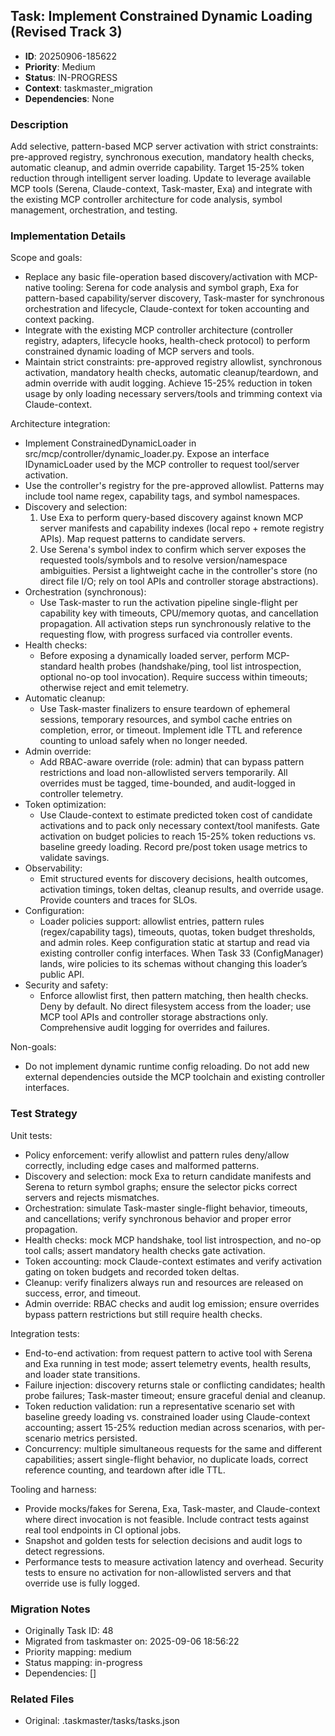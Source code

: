 ## Task: Implement Constrained Dynamic Loading (Revised Track 3)
- **ID**: 20250906-185622
- **Priority**: Medium
- **Status**: IN-PROGRESS
- **Context**: taskmaster_migration
- **Dependencies**: None

### Description
Add selective, pattern-based MCP server activation with strict constraints: pre-approved registry, synchronous execution, mandatory health checks, automatic cleanup, and admin override capability. Target 15-25% token reduction through intelligent server loading. Update to leverage available MCP tools (Serena, Claude-context, Task-master, Exa) and integrate with the existing MCP controller architecture for code analysis, symbol management, orchestration, and testing.

### Implementation Details
Scope and goals:
- Replace any basic file-operation based discovery/activation with MCP-native tooling: Serena for code analysis and symbol graph, Exa for pattern-based capability/server discovery, Task-master for synchronous orchestration and lifecycle, Claude-context for token accounting and context packing.
- Integrate with the existing MCP controller architecture (controller registry, adapters, lifecycle hooks, health-check protocol) to perform constrained dynamic loading of MCP servers and tools.
- Maintain strict constraints: pre-approved registry allowlist, synchronous activation, mandatory health checks, automatic cleanup/teardown, and admin override with audit logging. Achieve 15-25% reduction in token usage by only loading necessary servers/tools and trimming context via Claude-context.

Architecture integration:
- Implement ConstrainedDynamicLoader in src/mcp/controller/dynamic_loader.py. Expose an interface IDynamicLoader used by the MCP controller to request tool/server activation.
- Use the controller's registry for the pre-approved allowlist. Patterns may include tool name regex, capability tags, and symbol namespaces.
- Discovery and selection:
  1) Use Exa to perform query-based discovery against known MCP server manifests and capability indexes (local repo + remote registry APIs). Map request patterns to candidate servers.
  2) Use Serena's symbol index to confirm which server exposes the requested tools/symbols and to resolve version/namespace ambiguities. Persist a lightweight cache in the controller's store (no direct file I/O; rely on tool APIs and controller storage abstractions).
- Orchestration (synchronous):
  - Use Task-master to run the activation pipeline single-flight per capability key with timeouts, CPU/memory quotas, and cancellation propagation. All activation steps run synchronously relative to the requesting flow, with progress surfaced via controller events.
- Health checks:
  - Before exposing a dynamically loaded server, perform MCP-standard health probes (handshake/ping, tool list introspection, optional no-op tool invocation). Require success within timeouts; otherwise reject and emit telemetry.
- Automatic cleanup:
  - Use Task-master finalizers to ensure teardown of ephemeral sessions, temporary resources, and symbol cache entries on completion, error, or timeout. Implement idle TTL and reference counting to unload safely when no longer needed.
- Admin override:
  - Add RBAC-aware override (role: admin) that can bypass pattern restrictions and load non-allowlisted servers temporarily. All overrides must be tagged, time-bounded, and audit-logged in controller telemetry.
- Token optimization:
  - Use Claude-context to estimate predicted token cost of candidate activations and to pack only necessary context/tool manifests. Gate activation on budget policies to reach 15-25% token reductions vs. baseline greedy loading. Record pre/post token usage metrics to validate savings.
- Observability:
  - Emit structured events for discovery decisions, health outcomes, activation timings, token deltas, cleanup results, and override usage. Provide counters and traces for SLOs.
- Configuration:
  - Loader policies support: allowlist entries, pattern rules (regex/capability tags), timeouts, quotas, token budget thresholds, and admin roles. Keep configuration static at startup and read via existing controller config interfaces. When Task 33 (ConfigManager) lands, wire policies to its schemas without changing this loader’s public API.
- Security and safety:
  - Enforce allowlist first, then pattern matching, then health checks. Deny by default. No direct filesystem access from the loader; use MCP tool APIs and controller storage abstractions only. Comprehensive audit logging for overrides and failures.

Non-goals:
- Do not implement dynamic runtime config reloading. Do not add new external dependencies outside the MCP toolchain and existing controller interfaces.

### Test Strategy
Unit tests:
- Policy enforcement: verify allowlist and pattern rules deny/allow correctly, including edge cases and malformed patterns.
- Discovery and selection: mock Exa to return candidate manifests and Serena to return symbol graphs; ensure the selector picks correct servers and rejects mismatches.
- Orchestration: simulate Task-master single-flight behavior, timeouts, and cancellations; verify synchronous behavior and proper error propagation.
- Health checks: mock MCP handshake, tool list introspection, and no-op tool calls; assert mandatory health checks gate activation.
- Token accounting: mock Claude-context estimates and verify activation gating on token budgets and recorded token deltas.
- Cleanup: verify finalizers always run and resources are released on success, error, and timeout.
- Admin override: RBAC checks and audit log emission; ensure overrides bypass pattern restrictions but still require health checks.

Integration tests:
- End-to-end activation: from request pattern to active tool with Serena and Exa running in test mode; assert telemetry events, health results, and loader state transitions.
- Failure injection: discovery returns stale or conflicting candidates; health probe failures; Task-master timeout; ensure graceful denial and cleanup.
- Token reduction validation: run a representative scenario set with baseline greedy loading vs. constrained loader using Claude-context accounting; assert 15-25% reduction median across scenarios, with per-scenario metrics persisted.
- Concurrency: multiple simultaneous requests for the same and different capabilities; assert single-flight behavior, no duplicate loads, correct reference counting, and teardown after idle TTL.

Tooling and harness:
- Provide mocks/fakes for Serena, Exa, Task-master, and Claude-context where direct invocation is not feasible. Include contract tests against real tool endpoints in CI optional jobs.
- Snapshot and golden tests for selection decisions and audit logs to detect regressions.
- Performance tests to measure activation latency and overhead. Security tests to ensure no activation for non-allowlisted servers and that override use is fully logged.

### Migration Notes
- Originally Task ID: 48
- Migrated from taskmaster on: 2025-09-06 18:56:22
- Priority mapping: medium
- Status mapping: in-progress
- Dependencies: []

### Related Files
- Original: .taskmaster/tasks/tasks.json
